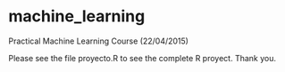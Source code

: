 # machine_learning
Practical Machine Learning Course (22/04/2015)

Please see the file proyecto.R to see the complete R proyect. Thank you.
